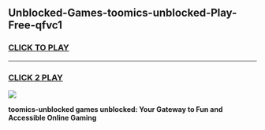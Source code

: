 
## Unblocked-Games-toomics-unblocked-Play-Free-qfvc1
<h3>
<a href="https://premium76.site?title=toomics-unblocked&ref=23A">CLICK TO PLAY</a></h3>
<hr>

<h3>
<a href="https://premium76.site?title=toomics-unblocked&ref=23A">CLICK 2 PLAY</a>
  
</h3>

<a href="https://premium76.site?title=toomics-unblocked&ref=23A"><img src="https://clearcache.store/games.png"></a>


**toomics-unblocked games unblocked: Your Gateway to Fun and Accessible Online Gaming**
